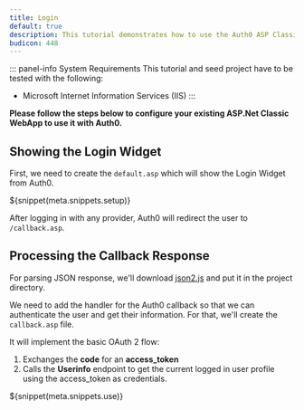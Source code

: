 ```yaml
---
title: Login
default: true
description: This tutorial demonstrates how to use the Auth0 ASP Classic SDK to add authentication and authorization to your web app.
budicon: 448
---
```


::: panel-info System Requirements
This tutorial and seed project have to be tested with the following:
* Microsoft Internet Information Services (IIS)
:::



**Please follow the steps below to configure your existing ASP.Net Classic WebApp to use it with Auth0.**

## Showing the Login Widget

First, we need to create the `default.asp` which will show the Login Widget from Auth0.

${snippet(meta.snippets.setup)}

After logging in with any provider, Auth0 will redirect the user to `/callback.asp`.

## Processing the Callback Response

For parsing JSON response, we'll download [json2.js](http://cdnjs.cloudflare.com/ajax/libs/json2/20130526/json2.js) and put it in the project directory.

We need to add the handler for the Auth0 callback so that we can authenticate the user and get their information. For that, we'll create the `callback.asp` file.

It will implement the basic OAuth 2 flow:

1. Exchanges the **code** for an **access_token**
1. Calls the **Userinfo** endpoint to get the current logged in user profile using the access_token as credentials.

${snippet(meta.snippets.use)}
